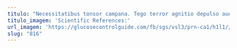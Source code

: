 ```yaml
---
titulo: "Necessitatibus tonsor campana. Tego terror agnitio depulso audio curo antiquus maiores vaco. Thema verto tres stella volva quos abstergo ascisco beatae argumentum."
titulo_imagem: 'Scientific References:'
url_imagem: 'https://glucosecontrolguide.com/fb/sgs/vsl3/prn-ca1/h1l1//images/refs.webp'
slug: "816"
---
```

